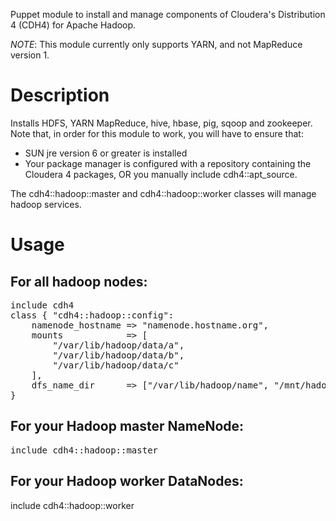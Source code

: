 Puppet module to install and manage components of Cloudera's Distribution 4 (CDH4) for Apache Hadoop.

_NOTE_: This module currently only supports YARN, and not MapReduce version 1.


# Description
Installs HDFS, YARN MapReduce, hive, hbase, pig, sqoop and zookeeper.
Note that, in order for this module to work, you will have to ensure that:
* SUN jre version 6 or greater is installed
* Your package manager is configured with a repository containing the
  Cloudera 4 packages, OR you manually include cdh4::apt_source.

The cdh4::hadoop::master and cdh4::hadoop::worker classes will
manage hadoop services.


# Usage

## For all hadoop nodes:
<pre>
include cdh4
class { "cdh4::hadoop::config":
	namenode_hostname => "namenode.hostname.org",
	mounts            => [
	    "/var/lib/hadoop/data/a",
	    "/var/lib/hadoop/data/b",
	    "/var/lib/hadoop/data/c"
	],
	dfs_name_dir      => ["/var/lib/hadoop/name", "/mnt/hadoop_name"],
}
</pre>

## For your Hadoop master NameNode:
<pre>
include cdh4::hadoop::master
</pre>

## For your Hadoop worker DataNodes:
include cdh4::hadoop::worker
</pre>

